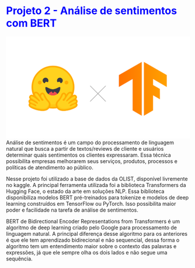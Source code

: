 # <font color='blue'>Projeto  2 - Análise de sentimentos com BERT</font>
    
![bert](images/hug.png)
Análise de sentimentos é um campo do processamento de linguagem natural que busca a partir de textos/reviews de cliente e usuários determinar quais sentimentos os clientes expressaram. Essa técnica possibilita empresas melhorarem seus serviços, produtos, processos e políticas de atendimento ao público.

Nesse projeto foi utilizado a base de dados da OLIST, disponível livremente no kaggle. A principal ferramenta utilizada foi a biblioteca Transformers da Hugging Face, o estado da arte em soluções NLP. Essa biblioteca disponibiliza modelos BERT pré-treinados para tokenize e modelos de deep learning construídos em TensorFlow ou PyTorch. Isso possibilita maior poder e facilidade na tarefa de análise de sentimentos.

BERT de Bidirectional Encoder Representations from Transformers é um algoritmo de deep learning criado pelo Google para processamento de linguagem natural. A principal diferença desse algoritmo para os anteriores é que ele tem aprendizado bidirecional e não sequencial, dessa forma o algoritmo tem um entendimento maior sobre o contexto das palavras e expressões, já que ele sempre olha os dois lados e não segue uma sequência.
